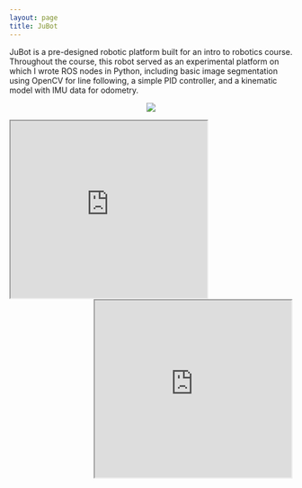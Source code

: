 ```yaml
---
layout: page
title: JuBot
---
```


JuBot is a pre-designed robotic platform built for an intro to robotics course. Throughout the course, this robot served as an experimental platform on which I wrote ROS nodes in Python, including basic image segmentation using OpenCV for line following, a simple PID controller, and a kinematic model with IMU data for odometry.

<p align="center">
  <img  src="{{ "/images/jubot_side2.jpg" | relative_url }}">
</p>

<iframe width="350" height="315"
src="https://youtube.com/embed/pt6XSqtSpy4">
</iframe>

<iframe width="350" height="315" align="right"
src="https://youtube.com/embed/JZp9qSePe1M">
</iframe>
